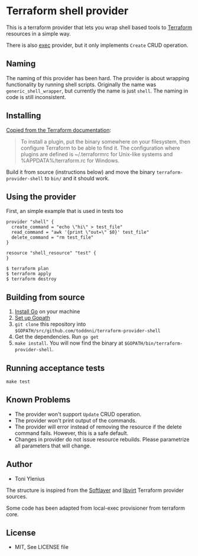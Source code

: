 # Terraform shell provider

This is a terraform provider that lets you wrap shell based tools to [Terraform](https://terraform.io/) resources in a simple way.

There is also [exec](https://github.com/gosuri/terraform-exec-provider) provider, but it only implements `Create` CRUD operation.

## Naming

The naming of this provider has been hard. The provider is about wrapping functionality by running shell scripts. Originally the name was `generic_shell_wrapper`, but currently the name is just `shell`. The naming in code is still inconsistent.

## Installing

[Copied from the Terraform documentation](https://www.terraform.io/docs/plugins/basics.html):
> To install a plugin, put the binary somewhere on your filesystem, then configure Terraform to be able to find it. The configuration where plugins are defined is ~/.terraformrc for Unix-like systems and %APPDATA%/terraform.rc for Windows.

Build it from source (instructions below) and move the binary `terraform-provider-shell` to `bin/` and it should work.

## Using the provider

First, an simple example that is used in tests too

```hcl
provider "shell" {
  create_command = "echo \"hi\" > test_file"
  read_command = "awk '{print \"out=\" $0}' test_file"
  delete_command = "rm test_file"
}

resource "shell_resource" "test" {
}
```

```console
$ terraform plan
$ terraform apply
$ terraform destroy
```

## Building from source

1.  [Install Go](https://golang.org/doc/install) on your machine
2.  [Set up Gopath](https://golang.org/doc/code.html)
3.  `git clone` this repository into `$GOPATH/src/github.com/toddnni/terraform-provider-shell`
4.  Get the dependencies. Run `go get`
6.  `make install`. You will now find the
    binary at `$GOPATH/bin/terraform-provider-shell`.

## Running acceptance tests

```console
make test
```

## Known Problems

* The provider won't support `Update` CRUD operation.
* The provider won't print output of the commands.
* The provider will error instead of removing the resource if the delete command fails. However, this is a safe default.
* Changes in provider do not issue resource rebuilds. Please parametrize all parameters that will change.

## Author

* Toni Ylenius

The structure is inspired from the [Softlayer](https://github.com/finn-no/terraform-provider-softlayer) and [libvirt](https://github.com/dmacvicar/terraform-provider-libvirt) Terraform provider sources.

Some code has been adapted from local-exec provisioner from terraform core.

## License

* MIT, See LICENSE file
